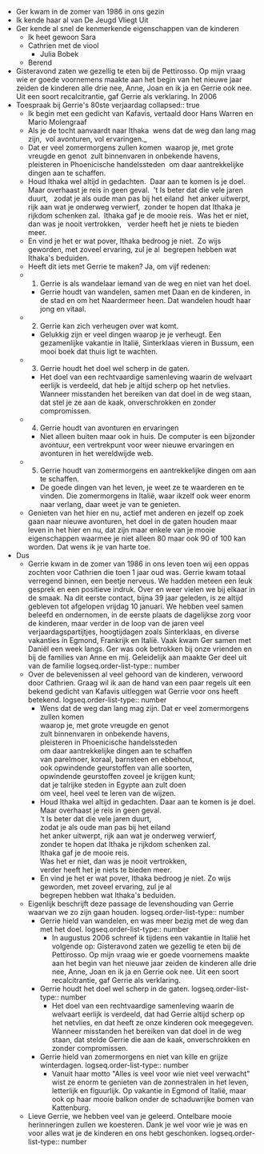 - Ger kwam in de zomer van 1986 in ons gezin
- Ik kende haar al van De Jeugd Vliegt Uit
- Ger kende al snel de kenmerkende eigenschappen van de kinderen
	- Ik heet gewoon Sara
	- Cathrien met de viool
		- Julia Bobek
	- Berend
- Gisteravond zaten we gezellig te eten bij de Pettirosso. Op mijn vraag wie er goede voornemens maakte aan het begin van het nieuwe jaar zeiden de kinderen alle drie nee, Anne, Joan en ik ja en Gerrie ook nee. Uit een soort recalcitrantie, gaf Gerrie als verklaring. In 2006
- Toespraak bij Gerrie's 80ste verjaardag
  collapsed:: true
	- Ik begin met een gedicht van Kafavis, vertaald door Hans Warren en Mario Molengraaf
	- Als je de tocht aanvaardt naar Ithaka 
	  wens dat de weg dan lang mag zijn, 
	  vol avonturen, vol ervaringen._
	- Dat er veel zomermorgens zullen komen 
	  waarop je, met grote vreugde en genot 
	  zult binnenvaren in onbekende havens, 
	  pleisteren in Phoenicische handelssteden 
	  om daar aantrekkelijke dingen aan te schaffen.
	- Houd Ithaka wel altijd in gedachten. 
	  Daar aan te komen is je doel. 
	  Maar overhaast je reis in geen geval. 
	  't Is beter dat die vele jaren duurt,  
	  zodat je als oude man pas bij het eiland 
	  het anker uitwerpt, rijk aan wat je onderweg verwierf, 
	  zonder te hopen dat Ithaka je rijkdom schenken zal. 
	  Ithaka gaf je de mooie reis. 
	  Was het er niet, dan was je nooit vertrokken,  
	  verder heeft het je niets te bieden meer.
	- En vind je het er wat pover, Ithaka bedroog je niet. 
	  Zo wijs geworden, met zoveel ervaring, zul je al 
	  begrepen hebben wat Ithaka's beduiden.
	- Heeft dit iets met Gerrie te maken? Ja, om vijf redenen:
	- 1. Gerrie is als wandelaar iemand van de weg en niet van het doel.
		- Gerrie houdt van wandelen, samen met Daan en de kinderen, in de stad en om het Naardermeer heen. Dat wandelen houdt haar jong en vitaal.
	- 2. Gerrie kan zich verheugen over wat komt.
		- Gelukkig zijn er veel dingen waarop je je verheugt. Een gezamenlijke vakantie in Italië, Sinterklaas vieren in Bussum, een mooi boek dat thuis ligt te wachten.
	- 3. Gerrie houdt het doel wel scherp in de gaten.
		- Het doel van een rechtvaardige samenleving waarin de welvaart eerlijk is verdeeld, dat heb je altijd scherp op het netvlies. Wanneer misstanden het bereiken van dat doel in de weg staan, dat stel je ze aan de kaak, onverschrokken en zonder compromissen.
	- 4. Gerrie houdt van avonturen en ervaringen
		- Niet alleen buiten maar ook in huis. De computer is een bijzonder avontuur, een vertrekpunt voor weer nieuwe ervaringen en avonturen in het wereldwijde web.
	- 5. Gerrie houdt van zomermorgens en aantrekkelijke dingen om aan te schaffen.
		- De goede dingen van het leven, je weet ze te waarderen en te vinden. Die zomermorgens in Italië, waar ikzelf ook weer enorm naar verlang, daar weet je van te genieten.
	- Genieten van het hier en nu, actief met anderen en jezelf op zoek gaan naar nieuwe avonturen, het doel in de gaten houden maar leven in het hier en nu, dat zijn maar enkele van je mooie eigenschappen waarmee je niet alleen 80 maar ook 90 of 100 kan worden. Dat wens ik je van harte toe.
- Dus
	- Gerrie kwam in de zomer van 1986 in ons leven toen wij een oppas zochten voor  Cathrien die toen 1 jaar oud was. Gerrie kwam totaal verregend binnen, een beetje nerveus. We hadden meteen een leuk gesprek en een positieve indruk. Over en weer vielen we bij elkaar in de smaak. Na dit eerste contact, bijna 39 jaar geleden, is ze altijd gebleven tot afgelopen vrijdag 10 januari. We hebben veel samen beleefd en ondernomen, in de eerste plaats de dagelijkse zorg voor de kinderen, maar verder in de loop van de jaren veel verjaardagspartijtjes, hoogtijdagen zoals Sinterklaas, en diverse vakanties in Egmond, Frankrijk en Italië. Vaak kwam Ger samen met Daniël een week langs. Ger was ook betrokken bij onze vrienden en bij de families van Anne en mij. Geleidelijk aan maakte Ger deel uit van de familie
	  logseq.order-list-type:: number
	- Over de belevenissen al veel gehoord van de kinderen, verwoord door Cathrien. Graag wil ik aan de hand van een paar regels uit een bekend gedicht van Kafavis uitleggen wat Gerrie voor ons heeft betekend.
	  logseq.order-list-type:: number
		- Wens dat de weg dan lang mag zijn.
		  Dat er veel zomermorgens zullen komen  
		  waarop je, met grote vreugde en genot  
		  zult binnenvaren in onbekende havens,  
		  pleisteren in Phoenicische handelssteden  
		  om daar aantrekkelijke dingen aan te schaffen  
		  van parelmoer, koraal, barnsteen en ebbehout,  
		  ook opwindende geurstoffen van alle soorten,  
		  opwindende geurstoffen zoveel je krijgen kunt;  
		  dat je talrijke steden in Egypte aan zult doen  
		  om veel, heel veel te leren van de wijzen.
		- Houd Ithaka wel altijd in gedachten.
		  Daar aan te komen is je doel.  
		  Maar overhaast je reis in geen geval.  
		  't Is beter dat die vele jaren duurt,  
		  zodat je als oude man pas bij het eiland  
		  het anker uitwerpt, rijk aan wat je onderweg verwierf,  
		  zonder te hopen dat Ithaka je rijkdom schenken zal.  
		  Ithaka gaf je de mooie reis.  
		  Was het er niet, dan was je nooit vertrokken,  
		  verder heeft het je niets te bieden meer.
		- En vind je het er wat pover, Ithaka bedroog je niet.
		  Zo wijs geworden, met zoveel ervaring, zul je al  
		  begrepen hebben wat Ithaka's beduiden.
	- Eigenlijk beschrijft deze passage de levenshouding van Gerrie waarvan we zo zijn gaan houden.
	  logseq.order-list-type:: number
		- Gerrie hield van wandelen, en was meer bezig met de weg dan met het doel.
		  logseq.order-list-type:: number
			- In augustus 2006 schreef ik tijdens een vakantie in Italië het volgende op: Gisteravond zaten we gezellig te eten bij de Pettirosso. Op mijn vraag wie er goede voornemens maakte aan het begin van het nieuwe jaar zeiden de kinderen alle drie nee, Anne, Joan en ik ja en Gerrie ook nee. Uit een soort recalcitrantie, gaf Gerrie als verklaring.
		- Gerrie houdt het doel wel scherp in de gaten.
		  logseq.order-list-type:: number
			- Het doel van een rechtvaardige samenleving waarin de welvaart eerlijk is verdeeld, dat had Gerrie altijd scherp op het netvlies, en dat heeft ze onze kinderen ook meegegeven. Wanneer misstanden het bereiken van dat doel in de weg staan, dat stelde Gerrie die aan de kaak, onverschrokken en zonder compromissen.
		- Gerrie hield van zomermorgens en niet van kille en grijze winterdagen.
		  logseq.order-list-type:: number
			- Vanuit haar motto "Alles is veel voor wie niet veel verwacht" wist ze enorm te genieten van de zonnestralen in het leven, letterlijk en figuurlijk. Op vakantie in Egmond of Italië, maar ook op haar mooie balkon onder de schaduwrijke bomen van Kattenburg.
	- Lieve Gerrie, we hebben veel van je geleerd. Ontelbare mooie herinneringen zullen we koesteren. Dank je wel voor wie je was en voor alles wat je de kinderen en ons hebt geschonken.
	  logseq.order-list-type:: number